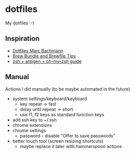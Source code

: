 # dotfiles

My dotfiles :-)

## Inspiration

- [Dotfiles Marc Bachmann](https://github.com/marcbachmann/dotfiles)
- [Brew Bundle and Brewfile Tips](https://gist.github.com/ChristopherA/a579274536aab36ea9966f301ff14f3f)
- [zsh + antigen + oh-my-zsh guide](https://phuctm97.com/blog/zsh-antigen-ohmyzsh)

## Manual

Actions I did manually (to be maybe automated in the future)
- system settings/keyboard/keyboard
  - key repeat -> fast
  - delay until repeat -> short
  - use f1, f2 keys as standard function keys
- add ssh key to ~/.ssh
- chrome extensions
- chrome settings
  - password - disable "Offer to save passwords"
- better touch tool (screen resizing shortcuts)
  - maybe replace it later with hammerspoon actions  